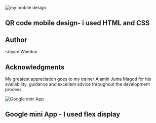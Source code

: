


![my mobile design](https://github.com/Joyce-Gatura/HTML-CSS/assets/160253116/8be1aeef-de18-4d2c-a81a-4f7916f3c9cf)


## QR code mobile design- i used HTML and CSS


## Author 
-Joyce Wambui









##  Acknowledgments
My greatest appreciation goes to my trainer Alamin Juma Magoti for his availability, guidance
and excellent advice throughout the development process.








![Google mini App](https://github.com/Joyce-Gatura/HTML-CSS/assets/160253116/1f6dea94-ddd6-442f-855f-51b4faa7a07e)


##   Google mini App - I used flex display






